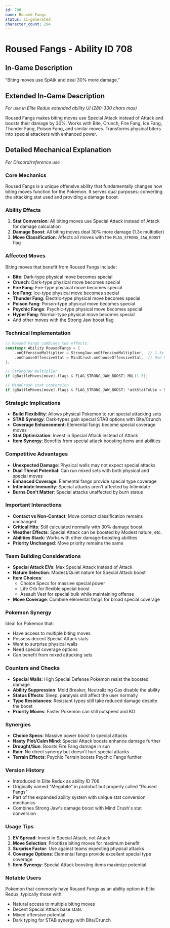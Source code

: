 ```yaml
---
id: 708
name: Roused Fangs
status: ai-generated
character_count: 294
---
```


# Roused Fangs - Ability ID 708

## In-Game Description
"Biting moves use SpAtk and deal 30% more damage."

## Extended In-Game Description
*For use in Elite Redux extended ability UI (280-300 chars max)*

Roused Fangs makes biting moves use Special Attack instead of Attack and boosts their damage by 30%. Works with Bite, Crunch, Fire Fang, Ice Fang, Thunder Fang, Poison Fang, and similar moves. Transforms physical biters into special attackers with enhanced power.

## Detailed Mechanical Explanation
*For Discord/reference use*

### Core Mechanics
Roused Fangs is a unique offensive ability that fundamentally changes how biting moves function for the Pokemon. It serves dual purposes: converting the attacking stat used and providing a damage boost.

### Ability Effects
1. **Stat Conversion**: All biting moves use Special Attack instead of Attack for damage calculation
2. **Damage Boost**: All biting moves deal 30% more damage (1.3x multiplier)
3. **Move Classification**: Affects all moves with the `FLAG_STRONG_JAW_BOOST` flag

### Affected Moves
Biting moves that benefit from Roused Fangs include:
- **Bite**: Dark-type physical move becomes special
- **Crunch**: Dark-type physical move becomes special  
- **Fire Fang**: Fire-type physical move becomes special
- **Ice Fang**: Ice-type physical move becomes special
- **Thunder Fang**: Electric-type physical move becomes special
- **Poison Fang**: Poison-type physical move becomes special
- **Psychic Fangs**: Psychic-type physical move becomes special
- **Hyper Fang**: Normal-type physical move becomes special
- And other moves with the Strong Jaw boost flag

### Technical Implementation
```c
// Roused Fangs combines two effects:
constexpr Ability RousedFangs = {
    .onOffensiveMultiplier = StrongJaw.onOffensiveMultiplier,  // 1.3x damage
    .onChooseOffensiveStat = MindCrush.onChooseOffensiveStat,  // Use SpAtk
};

// StrongJaw multiplier
if (gBattleMoves[move].flags & FLAG_STRONG_JAW_BOOST) MUL(1.3);

// MindCrush stat conversion  
if (gBattleMoves[move].flags & FLAG_STRONG_JAW_BOOST) *atkStatToUse = STAT_SPATK;
```

### Strategic Implications
- **Build Flexibility**: Allows physical Pokemon to run special attacking sets
- **STAB Synergy**: Dark-types gain special STAB options with Bite/Crunch
- **Coverage Enhancement**: Elemental fangs become special coverage moves
- **Stat Optimization**: Invest in Special Attack instead of Attack
- **Item Synergy**: Benefits from special attack boosting items and abilities

### Competitive Advantages
- **Unexpected Damage**: Physical walls may not expect special attacks
- **Dual Threat Potential**: Can run mixed sets with both physical and special moves
- **Enhanced Coverage**: Elemental fangs provide special type coverage
- **Intimidate Immunity**: Special attacks aren't affected by Intimidate
- **Burns Don't Matter**: Special attacks unaffected by burn status

### Important Interactions
- **Contact vs Non-Contact**: Move contact classification remains unchanged
- **Critical Hits**: Still calculated normally with 30% damage boost
- **Weather Effects**: Special Attack can be boosted by Modest nature, etc.
- **Abilities Stack**: Works with other damage-boosting abilities
- **Priority Unchanged**: Move priority remains the same

### Team Building Considerations
- **Special Attack EVs**: Max Special Attack instead of Attack
- **Nature Selection**: Modest/Quiet nature for Special Attack boost
- **Item Choices**: 
  - Choice Specs for massive special power
  - Life Orb for flexible special boost
  - Assault Vest for special bulk while maintaining offense
- **Move Coverage**: Combine elemental fangs for broad special coverage

### Pokemon Synergy
Ideal for Pokemon that:
- Have access to multiple biting moves
- Possess decent Special Attack stats
- Want to surprise physical walls
- Need special coverage options
- Can benefit from mixed attacking sets

### Counters and Checks
- **Special Walls**: High Special Defense Pokemon resist the boosted damage
- **Ability Suppression**: Mold Breaker, Neutralizing Gas disable the ability
- **Status Effects**: Sleep, paralysis still affect the user normally
- **Type Resistances**: Resistant types still take reduced damage despite the boost
- **Priority Moves**: Faster Pokemon can still outspeed and KO

### Synergies
- **Choice Specs**: Massive power boost to special attacks
- **Nasty Plot/Calm Mind**: Special Attack boosts enhance damage further  
- **Drought/Sun**: Boosts Fire Fang damage in sun
- **Rain**: No direct synergy but doesn't hurt special attacks
- **Terrain Effects**: Psychic Terrain boosts Psychic Fangs further

### Version History
- Introduced in Elite Redux as ability ID 708
- Originally named "Megabite" in protobuf but properly called "Roused Fangs"
- Part of the expanded ability system with unique stat conversion mechanics
- Combines Strong Jaw's damage boost with Mind Crush's stat conversion

### Usage Tips
1. **EV Spread**: Invest in Special Attack, not Attack
2. **Move Selection**: Prioritize biting moves for maximum benefit
3. **Surprise Factor**: Use against teams expecting physical attacks
4. **Coverage Options**: Elemental fangs provide excellent special type coverage
5. **Item Synergy**: Special Attack boosting items maximize potential

### Notable Users
Pokemon that commonly have Roused Fangs as an ability option in Elite Redux, typically those with:
- Natural access to multiple biting moves
- Decent Special Attack base stats
- Mixed offensive potential
- Dark typing for STAB synergy with Bite/Crunch